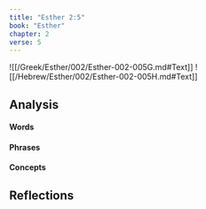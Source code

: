 ```yaml
---
title: "Esther 2:5"
book: "Esther"
chapter: 2
verse: 5
---
```

![[/Greek/Esther/002/Esther-002-005G.md#Text]]
![[/Hebrew/Esther/002/Esther-002-005H.md#Text]]

## Analysis

#### Words

#### Phrases

#### Concepts

## Reflections
